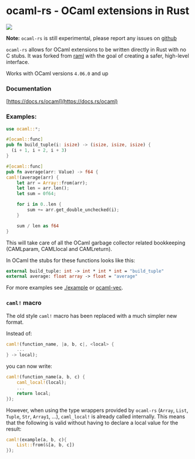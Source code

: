 # ocaml-rs - OCaml extensions in Rust

<a href="https://crates.io/crates/ocaml">
    <img src="https://img.shields.io/crates/v/ocaml.svg">
</a>

**Note:** `ocaml-rs` is still experimental, please report any issues on [github](https://github.com/zshipko/ocaml-rs/issues)

`ocaml-rs` allows for OCaml extensions to be written directly in Rust with no C stubs. It was forked from [raml](https://crates.io/crates/raml) with the goal of creating a safer, high-level interface.

Works with OCaml versions `4.06.0` and up

### Documentation

[https://docs.rs/ocaml](https://docs.rs/ocaml)

### Examples:

```rust
use ocaml::*;

#[ocaml::func]
pub fn build_tuple(i: isize) -> (isize, isize, isize) {
  (i + 1, i + 2, i + 3)
}

#[ocaml::func]
pub fn average(arr: Value) -> f64 {
caml!(average(arr) {
    let arr = Array::from(arr);
    let len = arr.len();
    let sum = 0f64;

    for i in 0..len {
        sum += arr.get_double_unchecked(i);
    }

    sum / len as f64
}
```

This will take care of all the OCaml garbage collector related bookkeeping (CAMLparam, CAMLlocal and CAMLreturn).

In OCaml the stubs for these functions looks like this:

```ocaml
external build_tuple: int -> int * int * int = "build_tuple"
external average: float array -> float = "average"
```

For more examples see [./example](https://github.com/zshipko/ocaml-rs/blob/master/example) or [ocaml-vec](https://github.com/zshipko/ocaml-vec).

### `caml!` macro

The old style `caml!` macro has been replaced with a much simpler new format.

Instead of:

```rust
caml!(function_name, |a, b, c|, <local> {
    ...
} -> local);
```

you can now write:

```rust
caml!(function_name(a, b, c) {
    caml_local!(local);
    ...
    return local;
});
```

However, when using the type wrappers provided by `ocaml-rs` (`Array`, `List`, `Tuple`, `Str`, `Array1`, ...), `caml_local!` is already called internally. This means that the following is valid without having to declare a local value for the result:

```rust
caml!(example(a, b, c){
    List::from(&[a, b, c])
});
```
